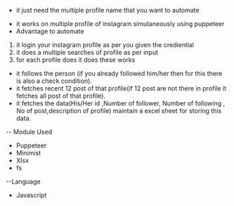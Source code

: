 - it just need the multiple profile name that you want to automate

* it works on multiple profile of instagram simutaneously using puppeteer
* Advantage to automate 

1. it login your instagram profile as per you given the crediential
2. it does a multiple searches of profile as per input 
3. for each profile does it does these works

  * it follows the person (if you already followed him/her then for this there is also a check condition).
  * it fetches recent 12 post of that profile(if 12 post are not there in profile it fetches all post of that profile).
  * it fetches the data(His/Her id ,Number of follower, Number of following , No of post,description of profile) maintain a excel sheet for storing this data.

-- Module Used
* Puppeteer
* Minimist
* Xlsx
* fs

--Language
* Javascript
